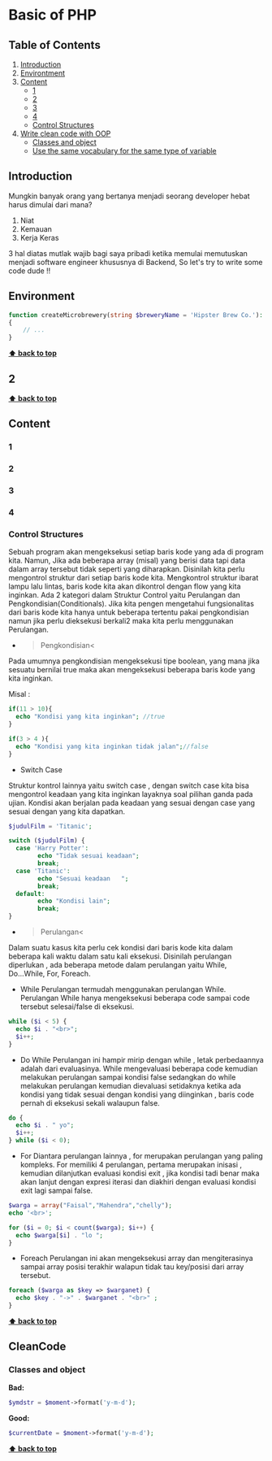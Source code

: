 ﻿# Basic of PHP

## Table of Contents

  1. [Introduction](#introduction)
  2. [Environtment](#Environment)
  3. [Content](#content)
     * [1](#1)
     * [2](#2)
     * [3](#3)
     * [4](#4)
     * [Control Structures](#control-structures)
  4. [Write clean code with OOP](#cleancode)
     * [Classes and object](#classes-and-object)
     * [Use the same vocabulary for the same type of variable](#use-the-same-vocabulary-for-the-same-type-of-variable)
     
## Introduction

Mungkin banyak orang yang bertanya menjadi seorang developer hebat harus dimulai dari mana?
1. Niat
2. Kemauan
3. Kerja Keras

3 hal diatas mutlak wajib bagi saya pribadi ketika memulai memutuskan menjadi software engineer khususnya di Backend, So let's try to write some code dude !!

## Environment

```php
function createMicrobrewery(string $breweryName = 'Hipster Brew Co.'): void
{
    // ...
}
```
**[⬆ back to top](#table-of-contents)**

## 2



**[⬆ back to top](#table-of-contents)**

## Content

### 1

### 2

### 3

### 4

### Control Structures

Sebuah program akan mengeksekusi setiap baris kode yang ada di program kita. Namun, Jika ada beberapa array (misal) yang berisi data tapi data dalam array tersebut tidak seperti yang diharapkan. Disinilah kita perlu mengontrol struktur dari setiap baris kode kita. Mengkontrol struktur ibarat lampu lalu lintas, baris kode kita akan dikontrol dengan flow yang kita inginkan. Ada 2 kategori dalam Struktur Control yaitu Perulangan dan Pengkondisian(Conditionals). Jika kita pengen mengetahui fungsionalitas dari baris kode kita hanya untuk beberapa tertentu pakai pengkondisian namun jika perlu dieksekusi berkali2 maka kita perlu menggunakan Perulangan.

- >Pengkondisian<

Pada umumnya pengkondisian mengeksekusi tipe boolean, yang mana jika sesuatu bernilai true maka akan mengeksekusi beberapa baris kode yang kita inginkan.

Misal : 

```php
if(11 > 10){
  echo "Kondisi yang kita inginkan"; //true
}

if(3 > 4 ){
  echo "Kondisi yang kita inginkan tidak jalan";//false
}

```
- Switch Case

Struktur kontrol lainnya yaitu switch case , dengan switch case kita bisa mengontrol keadaan yang kita inginkan layaknya soal pilihan ganda pada ujian. Kondisi akan berjalan pada keadaan yang sesuai dengan case yang sesuai dengan yang kita dapatkan.
```php
$judulFilm = 'Titanic';

switch ($judulFilm) {
  case 'Harry Potter':
        echo "Tidak sesuai keadaan";
        break;
  case 'Titanic':
        echo "Sesuai keadaan   ";
        break;
  default:
        echo "Kondisi lain";
        break;
}

```
- >Perulangan<

Dalam suatu kasus kita perlu cek kondisi dari baris kode kita dalam beberapa kali waktu dalam satu kali eksekusi. Disinilah perulangan diperlukan , ada beberapa metode dalam perulangan yaitu While, Do...While, For, Foreach.

  - While
  Perulangan termudah menggunakan perulangan While. Perulangan While hanya mengeksekusi beberapa code sampai code tersebut selesai/false di eksekusi.
  ```php
  while ($i < 5) {
    echo $i . "<br>";
    $i++; 
  }
  ```
  - Do While
  Perulangan ini hampir mirip dengan while , letak perbedaannya adalah dari evaluasinya. While mengevaluasi beberapa code kemudian melakukan perulangan sampai kondisi false sedangkan do while melakukan perulangan kemudian dievaluasi setidaknya ketika ada kondisi yang tidak sesuai dengan kondisi yang diinginkan , baris code pernah di eksekusi sekali walaupun false. 
  
  ```php
  do {
    echo $i . " yo";
    $i++;
  } while ($i < 0);

  ```
  - For
  Diantara perulangan lainnya , for merupakan perulangan yang paling kompleks. For memiliki 4 perulangan, pertama merupakan inisasi , kemudian dilanjutkan evaluasi kondisi exit , jika kondisi tadi benar maka akan lanjut dengan expresi iterasi dan diakhiri dengan evaluasi kondisi exit lagi sampai false.
  
  ```php
  $warga = array("Faisal","Mahendra","chelly");
  echo '<br>';

  for ($i = 0; $i < count($warga); $i++) {
    echo $warga[$i] . "lo ";
  }

  ``` 
  - Foreach
  Perulangan ini akan mengeksekusi array dan mengiterasinya sampai array posisi terakhir walapun tidak tau key/posisi dari array tersebut.
  ```php
  foreach ($warga as $key => $warganet) {
    echo $key . "->" . $warganet . "<br>" ;
  }  
  ```

**[⬆ back to top](#table-of-contents)**

## CleanCode

### Classes and object

**Bad:**

```php
$ymdstr = $moment->format('y-m-d');
```

**Good:**

```php
$currentDate = $moment->format('y-m-d');
```

**[⬆ back to top](#table-of-contents)**
